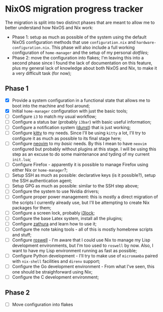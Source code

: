 # NixOS migration progress tracker

The migration is split into two distinct phases that are meant to allow me to
better understand how NixOS and Nix work:

- Phase 1: setup as much as possible of the system using the default NixOS
  configuration methods that use `configuration.nix` and `hardware-configuration.nix`.
  This phase will also include a full working configuration of `home-manager` and the
  setup of my personal _dotfiles_;
- Phase 2: move the configuration into flakes; I'm leaving this into a second phase
  since I found the lack of documentation on this feature, plus my general lack of
  knowledge about both NixOS and Nix, to make it a very difficult task (for now);

## Phase 1

- [x] Provide a system configuration in a functional state that allows me to boot
      into the machine and fool around;
- [x] Initial `home-manager` configuration with just the basic tools;
- [ ] Configure `i3` to match my usual workflow;
- [ ] Configure a status bar (probably `i3bar`) with basic useful information;
- [ ] Configure a notification system ([dunst](https://github.com/dunst-project/dunst)) that is
      just working;
- [ ] Configure [kitty](https://github.com/kovidgoyal/kitty) to my needs. Since I'll be using
      `kitty` a lot, I'll try to configure it as much as possible to its final stage here;
- [ ] Configure [neovim](https://github.com/neovim/neovim) to my *basic* needs. By this I mean
      to have `neovim` configured but probably without plugins at this stage. I will be using
      this step as an excuse to do some maintenance and tyding of my current `init.lua`;
- [ ] Configure Firefox - apparently it is possible to manage Firefox using either Nix or
      `home-manager`?;
- [ ] Setup SSH as much as possible: declarative keys (is it possible?), setup the SSH
      authentication agent;
- [ ] Setup GPG as much as possible: similar to the SSH step above;
- [ ] Configure the system to use Nvidia drivers;
- [ ] Configure proper power management: this is mostly a direct migration of the scripts I
      currently already use, but I'll be attempting to create Nix packages for them;
- [ ] Configure a screen lock, probably [i3lock](https://github.com/i3/i3lock);
- [ ] Configure the base Latex system, install all the plugins;
- [ ] Configure [zathura](https://github.com/pwmt/zathura) and learn how to use it;
- [ ] Configure the note taking tools - all of this is mostly homebrew scripts and stuff;
- [ ] Configure [roswell](https://github.com/roswell/roswell) - I'm aware that I could use
      Nix to manage my Lisp development environments, but I'm too used to `roswell` by now. Also,
      I want to have my Lisp environment running as fast as possible;
- [ ] Configure Python development - I'll try to make use of `micromamba` paired with `nix-shell`
      facilities and `direnv` support;
- [ ] Configure the Go development environment - From what I've seen, this one should be
      straighforward using Nix;
- [ ] Configure the C development environment;

## Phase 2

- [ ] Move configuration into flakes
